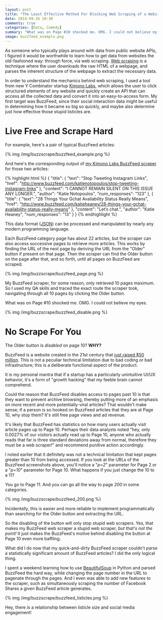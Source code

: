```yaml
---
layout: post
title: "The Least Effective Method For Blocking Web Scraping of a Website"
date: 2014-09-26 10:30
comments: true
categories: [Data, Comedy]
summary: "What was on Page #10 shocked me. OMG. I could not believe my eyes."
image: buzzfeed_example.png
---
```


As someone who typically plays around with data from public website APIs, I figured it would be worthwhile to learn how to get data from websites the old-fashioned way: through force, via web scraping. [Web scraping](http://en.wikipedia.org/wiki/Web_scraping) is a technique where the user downloads the raw HTML of a webpage, and parses the inherent structure of the webpage to extract the necessary data.

In order to understand the mechanics behind web scraping, I used a tool from new Y Combinator startup [Kimono Labs](https://www.kimonolabs.com/), which allows the user to click structured elements of any website and quickly create an API that can access all the collected data and convert it into an easy-to-access form. My first target was BuzzFeed, since their social interaction data might be useful in determining how it became so big so quickly, and maybe also determine just how effective those stupid listicles are.

# <span><i class="fa fa-terminal"></i></span> Live Free and Scrape Hard

For example, here's a pair of typical BuzzFeed articles:

{% img /img/buzzscrape/buzzfeed_example.png %}

And here's the corresponding output of [my Kimono Labs BuzzFeed scraper](https://www.kimonolabs.com/apis/1x3l57k0) for those two articles:

{% highlight html %}
{
         "title": {
          "text": "Stop Tweeting Instagram Links",
          "href": "http://www.buzzfeed.com/katienotopoulos/stop-tweeting-instagram-links"
        },
        "content": "I CANNOT REMAIN SILENT ON THIS ISSUE ANY LONGER.",
        "author": "Katie Notopoulos",
        "num_responses": "123"
      },
      {
        "title": {
          "text": "28 Things Your Gchat Availability Status Really Means",
          "href": "http://www.buzzfeed.com/katieheaney/28-things-your-gchat-availability-status-really-means"
        },
        "content": "Let’s chat.",
        "author": "Katie Heaney",
        "num_responses": "13"
      }
}
{% endhighlight %}

This data format ([JSON](http://en.wikipedia.org/wiki/JSON)) can be processed and manipulated by nearly any modern programming language.

Each BuzzFeed category page has about 22 articles, but the scraper can also access successive pages to retrieve more articles. This works by finding the URL of the next page by deriving the URL from the "Older" button if present on that page. Then the scraper can find the Older button on the page after that, and so forth, until all pages on BuzzFeed are scraped.

{% img /img/buzzscrape/buzzfeed_page.png %}

My BuzzFeed scraper, for some reason, only retrieved 10 pages maximum. So I used my QA skills and traced the exact route the scraper took, navigating through all 10 pages by clicking the Older button.

What was on Page #10 shocked me. OMG. I could not believe my eyes.

{% img /img/buzzscrape/buzzfeed_disable.png %}

# <span><i class="fa fa-times-circle-o"></i></span> No Scrape For You

The Older button is *disabled* on page 10? **WHY?**

BuzzFeed is a website created in the 21st century that [just raised $50 million](http://www.nytimes.com/2014/08/11/technology/a-move-to-go-beyond-lists-for-content-at-buzzfeed.html?_r=0). This is not a peculiar technical limitation due to bad coding or bad infrastructure; this is a deliberate functional aspect of the product.

It is my personal mantra that if a startup has a particularly unintuitive UI/UX behavior, it's a form of "growth hacking" that my feeble brain cannot comprehend. 

Could the reason that BuzzFeed disables access to pages past 10 is that they want to prevent archive browsing, thereby putting more of an emphasis on more recent and more potentially-viral articles? That wouldn't make sense; if a person is so hooked on BuzzFeed articles that they are at Page 10, why stop them? It's still free page views and ad revenue.

It's likely that BuzzFeed has statistics on how many users actually visit article pages up to Page 10. Perhaps their data analysts noted "hey, only 0.0027% of our visitors actually read up to Page 10, anyone who actually reads that far is three standard deviations away from normal, therefore they must be a web scraper!" and recommend punitive action accordingly.

I noted earlier that it definitely was not a technical limitation that kept pages greater than 10 from being accessed. If you look at the URLs of the BuzzFeed screenshots above, you'll notice a "*p=2*" parameter for Page 2 or a "*p=10*" parameter for Page 10. What happens if you just change the 10 to a 11?

You go to Page 11. And you can go all the way to page *200* in some categories.

{% img /img/buzzscrape/buzzfeed_200.png %}

Incidentally, this is easier and more reliable to implement programmatically than searching for the Older button and extracting the URL.

So the disabling of the button will only stop stupid web scrapers. Yes, that makes my BuzzFeed web scraper a stupid web scraper, *but that's not the point!* It just makes the BuzzFeed's motive behind disabling the button at Page 10  even more baffling.

What did I do now that my quick-and-dirty BuzzFeed scraper couldn't parse a statistically significant amount of BuzzFeed articles? I did the only logical thing.

I spent a weekend learning how to use [BeautifulSoup](http://www.crummy.com/software/BeautifulSoup/) in Python and parsed BuzzFeed the hard way, while changing the page number in the URL to pagenate through the pages. And I even was able to add new features to the scraper, such as simultaneously scraping the number of Facebook Shares a given BuzzFeed article generates.

{% img /img/buzzscrape/buzzfeed_listicles.png %}

Hey, there *is* a relationship between listicle size and social media engagement!